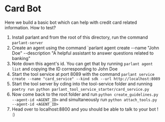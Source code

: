 # Card Bot

Here we build a basic bot which can help with credit card related information. How to test?

1. Install parlant and from the root of this directory, run the command `parlant-server`
2. Create an agent using the command `parlant agent create --name "John Doe" --description "A helpful assistant to answer questions related to banking"
3. Note down this agent's id. You can get that by running `parlant agent list` and copying the ID corresponding to John Doe
4. Start the tool service at port 8089 with the command `parlant service create --name "card_service" --kind sdk --url http://localhost:8089`
5. Start the tool server by cding into the tool-service folder and running `poetry run python parlant_tool_service_starter/card_service.py`
6. Now come back to the root folder and run `python create_guidelines.py --agent-id <AGENT_ID>` and simultaneously run `python attach_tools.py --agent-id <AGENT_ID>`
7. Head over to localhost:8800 and you should be able to talk to your bot ! :)